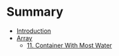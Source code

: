 # Summary

* [Introduction](README.md)
* [Array](cp_array/README.md)
	* [11. Container With Most Water](cp_array/lc11.md)